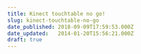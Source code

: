 ```yaml
---
title: Kinect touchtable no go!
slug: kinect-touchtable-no-go
date_published: 2018-09-09T17:59:53.000Z
date_updated:   2014-01-20T15:56:21.000Z
draft: true
---
```



